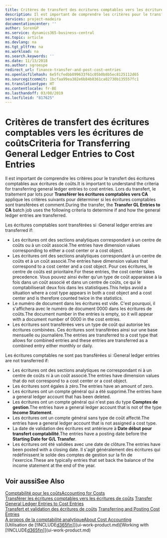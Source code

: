 ```yaml
---
title: Critères de transfert des écritures comptables vers les écritures de coûts | Microsoft Docs
description: Il est important de comprendre les critères pour le transfert des écritures comptables aux écritures de coûts. Lors du transfert, le traitement par lots pour **Transférer les écritures comptables vers CA** applique les critères suivants pour déterminer si les écritures comptables sont transférées et comment.
services: project-madeira
documentationcenter: ''
author: SorenGP
ms.service: dynamics365-business-central
ms.topic: article
ms.devlang: na
ms.tgt_pltfrm: na
ms.workload: na
ms.search.keywords: ''
ms.date: 11/13/2018
ms.author: sgroespe
redirect_url: finance-transfer-and-post-cost-entries
ms.openlocfilehash: 6e5fcfedbb899633f61c05b0b8b5ec8125112d65
ms.sourcegitcommit: 1bcfaa99ea302e6b84b8361ca02730b135557fc1
ms.translationtype: HT
ms.contentlocale: fr-BE
ms.lasthandoff: 03/08/2019
ms.locfileid: "817625"
---
```

# <a name="criteria-for-transferring-general-ledger-entries-to-cost-entries"></a><span data-ttu-id="2ecb9-104">Critères de transfert des écritures comptables vers les écritures de coûts</span><span class="sxs-lookup"><span data-stu-id="2ecb9-104">Criteria for Transferring General Ledger Entries to Cost Entries</span></span>
<span data-ttu-id="2ecb9-105">Il est important de comprendre les critères pour le transfert des écritures comptables aux écritures de coûts.</span><span class="sxs-lookup"><span data-stu-id="2ecb9-105">It is important to understand the criteria for transferring general ledger entries to cost entries.</span></span> <span data-ttu-id="2ecb9-106">Lors du transfert, le traitement par lots pour **Transférer les écritures comptables vers CA** applique les critères suivants pour déterminer si les écritures comptables sont transférées et comment.</span><span class="sxs-lookup"><span data-stu-id="2ecb9-106">During the transfer, the **Transfer GL Entries to CA** batch job uses the following criteria to determine if and how the general ledger entries are transferred.</span></span>  

<span data-ttu-id="2ecb9-107">Les écritures comptables sont transférées si :</span><span class="sxs-lookup"><span data-stu-id="2ecb9-107">General ledger entries are transferred if:</span></span>  

-   <span data-ttu-id="2ecb9-108">Les écritures ont des sections analytiques correspondant à un centre de coûts ou à un coût associé.</span><span class="sxs-lookup"><span data-stu-id="2ecb9-108">The entries have dimension values corresponding to either a cost center or a cost object.</span></span>  
-   <span data-ttu-id="2ecb9-109">Les écritures ont des sections analytiques correspondant à un centre de coûts et à un coût associé.</span><span class="sxs-lookup"><span data-stu-id="2ecb9-109">The entries have dimension values that correspond to a cost center and a cost object.</span></span> <span data-ttu-id="2ecb9-110">Pour ces écritures, le centre de coûts est prioritaire.</span><span class="sxs-lookup"><span data-stu-id="2ecb9-110">For these entries, the cost center takes precedence.</span></span> <span data-ttu-id="2ecb9-111">Vous pouvez ainsi éviter qu'un type de coût apparaisse à la fois dans un coût associé et dans un centre de coûts, ce qui le comptabiliserait deux fois dans les statistiques.</span><span class="sxs-lookup"><span data-stu-id="2ecb9-111">This helps avoid a situation where a cost type appears in both a cost object and a cost center and is therefore counted twice in the statistics.</span></span>  
-   <span data-ttu-id="2ecb9-112">Le numéro de document dans les écritures est vide. C'est pourquoi, il s'affichera avec le numéro de document 0000 dans les écritures de coûts.</span><span class="sxs-lookup"><span data-stu-id="2ecb9-112">The document number in the entries is empty, so it will appear with a document number of 0000 in the cost entries.</span></span>  
-   <span data-ttu-id="2ecb9-113">Les écritures sont transférées vers un type de coût qui autorise les écritures combinées. Ces écritures sont transférées ainsi sur une base mensuelle ou journalière.</span><span class="sxs-lookup"><span data-stu-id="2ecb9-113">The entries are transferred to a cost type that allows for combined entries and these entries are transferred as a combined entry either monthly or daily.</span></span>  

<span data-ttu-id="2ecb9-114">Les écritures comptables ne sont pas transférées si :</span><span class="sxs-lookup"><span data-stu-id="2ecb9-114">General ledger entries are not transferred if:</span></span>  

-   <span data-ttu-id="2ecb9-115">Les écritures ont des sections analytiques ne correspondant ni à un centre de coûts ni à un coût associé.</span><span class="sxs-lookup"><span data-stu-id="2ecb9-115">The entries have dimension values that do not correspond to a cost center or a cost object.</span></span>  
-   <span data-ttu-id="2ecb9-116">Les écritures sont égales à zéro.</span><span class="sxs-lookup"><span data-stu-id="2ecb9-116">The entries have an amount of zero.</span></span>  
-   <span data-ttu-id="2ecb9-117">Les écritures ont un compte général qui a été supprimé.</span><span class="sxs-lookup"><span data-stu-id="2ecb9-117">The entries have a general ledger account that has been deleted.</span></span>  
-   <span data-ttu-id="2ecb9-118">Les écritures ont un compte général qui n'est pas du type **Comptes de gestion**.</span><span class="sxs-lookup"><span data-stu-id="2ecb9-118">The entries have a general ledger account that is not of the type **Income Statement**.</span></span>  
-   <span data-ttu-id="2ecb9-119">Les écritures ont un compte général sans type de coût affecté.</span><span class="sxs-lookup"><span data-stu-id="2ecb9-119">The entries have a general ledger account that is not assigned a cost type.</span></span>  
-   <span data-ttu-id="2ecb9-120">La date de validation des écritures est antérieure à **Date début pour transfert comptabilité**.</span><span class="sxs-lookup"><span data-stu-id="2ecb9-120">The entries have a posting date before the **Starting Date for G/L Transfer**.</span></span>  
-   <span data-ttu-id="2ecb9-121">Les écritures ont été validées avec une date de clôture.</span><span class="sxs-lookup"><span data-stu-id="2ecb9-121">The entries have been posted with a closing date.</span></span> <span data-ttu-id="2ecb9-122">Il s'agit généralement des écritures qui redéfinissent le solde des comptes de gestion sur la fin de l'exercice.</span><span class="sxs-lookup"><span data-stu-id="2ecb9-122">These are typically entries that set back the balance of the income statement at the end of the year.</span></span>  

## <a name="see-also"></a><span data-ttu-id="2ecb9-123">Voir aussi</span><span class="sxs-lookup"><span data-stu-id="2ecb9-123">See Also</span></span>  
[<span data-ttu-id="2ecb9-124">Comptabilité pour les coûts</span><span class="sxs-lookup"><span data-stu-id="2ecb9-124">Accounting for Costs</span></span>](finance-manage-cost-accounting.md)  
 <span data-ttu-id="2ecb9-125">[Transférer les écritures comptables vers les écritures de coûts](finance-how-to-transfer-general-ledger-entries-to-cost-entries.md) </span><span class="sxs-lookup"><span data-stu-id="2ecb9-125">[Transfer General Ledger Entries to Cost Entries](finance-how-to-transfer-general-ledger-entries-to-cost-entries.md) </span></span>  
 <span data-ttu-id="2ecb9-126">[Transfert et validation des écritures de coûts](finance-transfer-and-post-cost-entries.md) </span><span class="sxs-lookup"><span data-stu-id="2ecb9-126">[Transferring and Posting Cost Entries](finance-transfer-and-post-cost-entries.md) </span></span>  
 [<span data-ttu-id="2ecb9-127">À propos de la comptabilité analytique</span><span class="sxs-lookup"><span data-stu-id="2ecb9-127">About Cost Accounting</span></span>](finance-about-cost-accounting.md)  
 <span data-ttu-id="2ecb9-128">[Utilisation de [!INCLUDE[d365fin](includes/d365fin_md.md)]](ui-work-product.md)</span><span class="sxs-lookup"><span data-stu-id="2ecb9-128">[Working with [!INCLUDE[d365fin](includes/d365fin_md.md)]](ui-work-product.md)</span></span>
